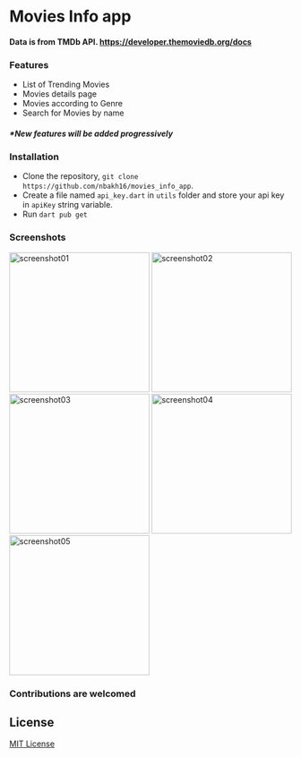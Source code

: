 # Movies Info app

#### Data is from TMDb API. https://developer.themoviedb.org/docs

### Features
- List of Trending Movies
- Movies details page
- Movies according to Genre
- Search for Movies by name
##### *New features will be added progressively

### Installation
- Clone the repository, ```git clone https://github.com/nbakh16/movies_info_app```.
- Create a file named ```api_key.dart``` in ```utils``` folder and store your api key in ```apiKey``` string variable.
- Run ```dart pub get```


### Screenshots
<img src="https://github.com/nbakh16/movies_info_app/assets/38786346/05d4f8ff-6924-4910-a234-e7f676bb0ecc" alt="screenshot01" width="250">
<img src="https://github.com/nbakh16/movies_info_app/assets/38786346/6e48db41-8cd1-47f3-ad0d-b61630f56664" alt="screenshot02" width="250">
<img src="https://github.com/nbakh16/movies_info_app/assets/38786346/0828f8ef-e0e9-41df-bd4e-d58cb705ee07" alt="screenshot03" width="250">
<img src="https://github.com/nbakh16/movies_info_app/assets/38786346/e81773a4-eec9-469a-be22-7a2b9600137a" alt="screenshot04" width="250">
<img src="https://github.com/nbakh16/movies_info_app/assets/38786346/226c9b2b-172c-4b6a-beb7-f2f6b1563bf4" alt="screenshot05" width="250">

### Contributions are welcomed

## License

[MIT License](LICENSE)
